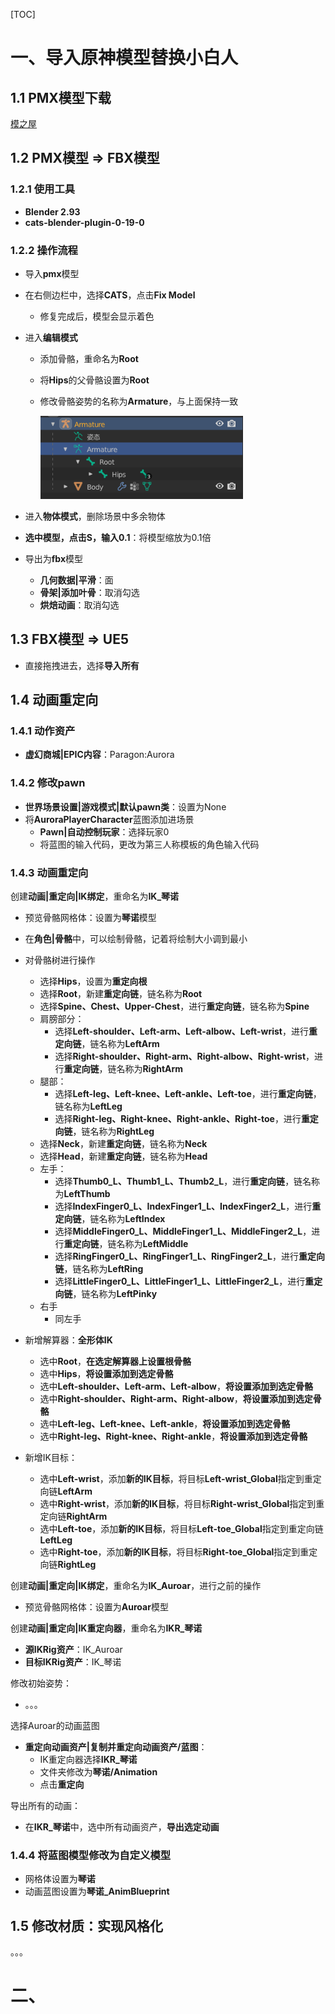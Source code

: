 [TOC]

# 一、导入原神模型替换小白人

## 1.1	PMX模型下载

[模之屋](https://www.aplaybox.com/)

## 1.2	PMX模型 => FBX模型

### 1.2.1	使用工具

- **Blender 2.93**
- **cats-blender-plugin-0-19-0**

### 1.2.2	操作流程

- 导入**pmx**模型

- 在右侧边栏中，选择**CATS**，点击**Fix Model**

  - 修复完成后，模型会显示着色

- 进入**编辑模式**

  - 添加骨骼，重命名为**Root**

  - 将**Hips**的父骨骼设置为**Root**

  - 修改骨骼姿势的名称为**Armature**，与上面保持一致

    <img src="AssetMarkdown/image-20240426170716408.png" alt="image-20240426170716408" style="zoom:80%;" />

- 进入**物体模式**，删除场景中多余物体

- **选中模型，点击S，输入0.1**：将模型缩放为0.1倍

- 导出为**fbx**模型

  - **几何数据|平滑**：面
  - **骨架|添加叶骨**：取消勾选
  - **烘焙动画**：取消勾选

## 1.3	FBX模型 => UE5

- 直接拖拽进去，选择**导入所有**

## 1.4	动画重定向

### 1.4.1	动作资产

- **虚幻商城|EPIC内容**：Paragon:Aurora

### 1.4.2	修改pawn

- **世界场景设置|游戏模式|默认pawn类**：设置为None
- 将**AuroraPlayerCharacter**蓝图添加进场景
  - **Pawn|自动控制玩家**：选择玩家0
  - 将蓝图的输入代码，更改为第三人称模板的角色输入代码

### 1.4.3	动画重定向

创建**动画|重定向|IK绑定**，重命名为**IK_琴诺**

- 预览骨骼网格体：设置为**琴诺**模型
- 在**角色|骨骼**中，可以绘制骨骼，记着将绘制大小调到最小

- 对骨骼树进行操作
  - 选择**Hips**，设置为**重定向根**
  - 选择**Root**，新建**重定向链**，链名称为**Root**
  - 选择**Spine、Chest、Upper-Chest**，进行**重定向链**，链名称为**Spine**
  - 肩膀部分：
    - 选择**Left-shoulder、Left-arm、Left-albow、Left-wrist**，进行**重定向链**，链名称为**LeftArm**
    - 选择**Right-shoulder、Right-arm、Right-albow、Right-wrist**，进行**重定向链**，链名称为**RightArm**
  - 腿部：
    - 选择**Left-leg、Left-knee、Left-ankle、Left-toe**，进行**重定向链**，链名称为**LeftLeg**
    - 选择**Right-leg、Right-knee、Right-ankle、Right-toe**，进行**重定向链**，链名称为**RightLeg**
  - 选择**Neck**，新建**重定向链**，链名称为**Neck**
  - 选择**Head**，新建**重定向链**，链名称为**Head**
  - 左手：
    - 选择**Thumb0_L、Thumb1_L、Thumb2_L**，进行**重定向链**，链名称为**LeftThumb**
    - 选择**IndexFinger0_L、IndexFinger1_L、IndexFinger2_L**，进行**重定向链**，链名称为**LeftIndex**
    - 选择**MiddleFinger0_L、MiddleFinger1_L、MiddleFinger2_L**，进行**重定向链**，链名称为**LeftMiddle**
    - 选择**RingFinger0_L、RingFinger1_L、RingFinger2_L**，进行**重定向链**，链名称为**LeftRing**
    - 选择**LittleFinger0_L、LittleFinger1_L、LittleFinger2_L**，进行**重定向链**，链名称为**LeftPinky**
  - 右手
    - 同左手
- 新增解算器：**全形体IK**
  - 选中**Root**，**在选定解算器上设置根骨骼**
  - 选中**Hips**，**将设置添加到选定骨骼**
  - 选中**Left-shoulder、Left-arm、Left-albow**，**将设置添加到选定骨骼**
  - 选中**Right-shoulder、Right-arm、Right-albow**，**将设置添加到选定骨骼**
  - 选中**Left-leg、Left-knee、Left-ankle**，**将设置添加到选定骨骼**
  - 选中**Right-leg、Right-knee、Right-ankle**，**将设置添加到选定骨骼**
- 新增IK目标：
  - 选中**Left-wrist**，添加**新的IK目标**，将目标**Left-wrist_Global**指定到重定向链**LeftArm**
  - 选中**Right-wrist**，添加**新的IK目标**，将目标**Right-wrist_Global**指定到重定向链**RightArm**
  - 选中**Left-toe**，添加**新的IK目标**，将目标**Left-toe_Global**指定到重定向链**LeftLeg**
  - 选中**Right-toe**，添加**新的IK目标**，将目标**Right-toe_Global**指定到重定向链**RightLeg**

创建**动画|重定向|IK绑定**，重命名为**IK_Auroar**，进行之前的操作

- 预览骨骼网格体：设置为**Auroar**模型

创建**动画|重定向|IK重定向器**，重命名为**IKR_琴诺**

- **源IKRig资产**：IK_Auroar
- **目标IKRig资产**：IK_琴诺

修改初始姿势：

- 。。。

选择Auroar的动画蓝图

- **重定向动画资产|复制并重定向动画资产/蓝图**：
  - IK重定向器选择**IKR_琴诺**
  - 文件夹修改为**琴诺/Animation**
  - 点击**重定向**

导出所有的动画：

- 在**IKR_琴诺**中，选中所有动画资产，**导出选定动画**

### 1.4.4	将蓝图模型修改为自定义模型

- 网格体设置为**琴诺**
- 动画蓝图设置为**琴诺_AnimBlueprint**

## 1.5	修改材质：实现风格化

。。。

# 二、